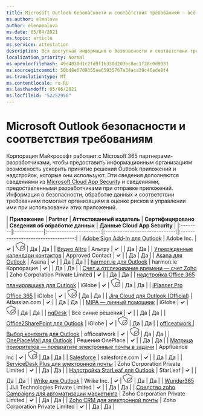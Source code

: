 ```yaml
---
title: Microsoft Outlook безопасности и соответствия требованиям — все приложения
ms.author: elmalova
author: elenamalova
ms.date: 05/04/2021
ms.topic: article
ms.service: attestation
description: Вся доступная информация о безопасности и соответствии требованиям для всех Outlook приложений Майкрософт.
localization_priority: Normal
ms.openlocfilehash: 49d4830d1c2fd9f1b330d203bc8ec1f28c0d9031
ms.sourcegitcommit: 50bd8e07d9355ae65935767a34aca39c46ade8f4
ms.translationtype: MT
ms.contentlocale: ru-RU
ms.lasthandoff: 05/06/2021
ms.locfileid: "52252950"
---
```

# <a name="microsoft-outlook-app-security-and-compliance"></a>Microsoft Outlook безопасности и соответствия требованиям

Корпорация Майкрософт работает с Microsoft 365 партнерами-разработчиками, чтобы предоставить информационным организациям возможность ускорить принятие решений Outlook приложений и надстройок, которые они используют. Эти сведения дополняются сведениями из [Microsoft Cloud App Security](https://www.microsoft.com/en-us/enterprise-mobility-security/cloud-app-security) и сведениями, предоставленными разработчиками при отправке приложений. Информация о безопасности, обработке данных и соответствии требованиям помогает организациям в оценке рисков и управлении ими при использовании этих приложений.

| **Приложение** | **Partner** | **Аттестованный издатель** | **Сертифицировано** | **Сведения об обработке данных** | **Данные Cloud App Security** |
|:--------|:------------|:----------------------:|:-----------------------------:|:----------------------------------:|
| [Adobe Sign Add-In для Outlook](./adobe-inc-sign-add-in-for-outlook.md) | Adobe Inc. | **✓** | <img alt="Certified application badge" src="../media/certified-badge.png" height="25" width="25" /> | Да | Да |
| [Видео Altru](./altru-videos.md) | Альтру | **✓** |  | Да | Да |
| [Утвержденные календари контактов](./approved-contact-calendars.md) | Approved Contact | **✓** |  | Да | Да |
| [Asana для Outlook](./asana-for-outlook.md) | Asana | **✓** |  | Да | Да |
| [harmon.ie для Outlook](./harmonie-corporation-for-outlook.md) | harmon.ie Корпорация | **✓** |  | Да | Да |
| [Счет и отслеживание времени — счет Zoho](./zoho-corporation-private-limited-invoice-and-time-tracking.md) | Zoho Corporation Private Limited | **✓** |  | Да | Да |
| [надстройка Office 365 планировщика для Outlook](./iglobe-iplanner-office-365-planner-add-in-for-outlook.md) | iGlobe | **✓** | <img alt="Certified application badge" src="../media/certified-badge.png" height="25" width="25" /> | Да | Да |
| [iPlanner Pro Office 365](./iglobe-iplanner-pro-office-365.md) | iGlobe | **✓** | <img alt="Certified application badge" src="../media/certified-badge.png" height="25" width="25" /> | Да | Да |
| [Jira Cloud для Outlook (Official)](./atlassiancom-jira-cloud-for-outlook-official.md) | Atlassian.com | **✓** |  | Да | Да |
| [MIPA — личный помощник](./iglobe-mipa-your-own-personal-assistant.md) | iGlobe | **✓** | <img alt="Certified application badge" src="../media/certified-badge.png" height="25" width="25" /> | Да | Да |
| [ngDesk](./all-blue-solutions-ngdesk.md) | Все синие решения | **✓** |  | Да | Да |
| [Office2SharePoint для Outlook](./iglobe-office2sharepoint-for-outlook.md) | iGlobe | **✓** | <img alt="Certified application badge" src="../media/certified-badge.png" height="25" width="25" /> | Да | Да |
| [officeatwork | Выбор контента для Outlook](./officeatwork-officeatworkcontent-chooser-for-outlook.md) | officeatwork | **✓** | <img alt="Certified application badge" src="../media/certified-badge.png" height="25" width="25" /> | Да | Да |
| [OnePlaceMail для Outlook](./oneplace-solutions-oneplacemail-for-outlook.md) | Решения OnePlace | **✓** |  | Да | Да |
| [Матрица приоритетов — превратите электронные почты в задачи](./appfluence-inc-priority-matrix-turn-emails-into-tasks.md) | Appfluence Inc | **✓** | <img alt="Certified application badge" src="../media/certified-badge.png" height="25" width="25" /> | Да | Да |
| [Salesforce](./salesforcecom-salesforce.md) | salesforce.com | **✓** |  | Да | Да |
| [ServiceDesk Plus для электронной почты](./zoho-corporation-private-limited-servicedesk-plus-for-email.md) | Zoho Corporation Private Limited | **✓** |  | Да | Да |
| [Надстройка StarLeaf для Outlook](./starleaf-add-in-for-outlook.md) | StarLeaf | **✓** |  | Да | Да |
| [Wrike для Outlook](./wrike-inc-for-outlook.md) | Wrike Inc. | **✓** | <img alt="Certified application badge" src="../media/certified-badge.png" height="25" width="25" /> | Да | Да |
| [Wunder365](./jiji-technologies-private-limited-wunder365.md) | JiJi Technologies Private Limited | **✓** |  | Да | Да |
| [Средство zoho Campaigns для автоматизации маркетинга](./zoho-corporation-private-limited-campaigns-tool-for-marketing-automation.md) | Zoho Corporation Private Limited | **✓** |  | Да | Да |
| [Zoho CRM для электронной почты](./zoho-corporation-private-limited-crm-for-email.md) | Zoho Corporation Private Limited | **✓** |  | Да | Да |
